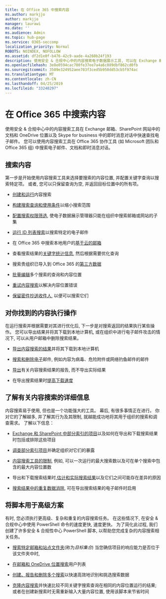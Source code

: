 ```yaml
---
title: 在 Office 365 中搜索内容
ms.author: markjjo
author: markjjo
manager: laurawi
ms.date: ''
ms.audience: Admin
ms.topic: hub-page
ms.service: O365-seccomp
localization_priority: Normal
ROBOTS: NOINDEX, NOFOLLOW
ms.assetid: df2d1e0f-b476-42c9-aade-4a260b24f193
description: 使用安全 & 合规中心中的内容搜索电子数据展示工具, 可以在 Exchange 邮箱、SharePoint 网站中的文档和 OneDrive 位置以及 Skype for business 中的即时消息对话中快速查找电子邮件。
ms.openlocfilehash: 3e8e0594cac700fe37ee7a4a6c889dbf862cd0fb
ms.sourcegitcommit: 3509e324952aee703f3ced5b950dd53cb5f974ac
ms.translationtype: MT
ms.contentlocale: zh-CN
ms.lasthandoff: 04/25/2019
ms.locfileid: "33248297"
---
```

# <a name="search-for-content-in-office-365"></a>在 Office 365 中搜索内容

使用安全 & 合规中心中的内容搜索工具在 Exchange 邮箱、SharePoint 网站中的文档和 OneDrive 位置以及 Skype for business 中的即时消息对话中快速查找电子邮件。 您可以使用内容搜索工具在 Office 365 协作工具 (如 Microsoft 团队和 Office 365 组) 中搜索电子邮件、文档和即时消息对话。
  
## <a name="search-for-content"></a>搜索内容

第一步是开始使用内容搜索工具来选择要搜索的内容位置, 并配置关键字查询以搜索特定项。 或者, 您可以只保留查询为空, 并返回目标位置中的所有项。
  
- [创建和运行](content-search.md)内容搜索 
    
- [构建搜索查询和使用条件](keyword-queries-and-search-conditions.md)以缩小搜索范围 
    
- [配置搜索权限筛选](permissions-filtering-for-content-search.md), 使电子数据展示管理器只能在组织中搜索邮箱或网站的子集 
    
- [运行 ID 列表搜索](csv-file-for-an-id-list-content-search.md)以搜索特定的电子邮件 
    
- 在 Office 365 中搜索本地用户的[基于云的邮箱](search-cloud-based-mailboxes-for-on-premises-users.md)

- 查看搜索结果的[关键字统计信息](view-keyword-statistics-for-content-search.md), 然后根据需要优化查询 
    
- 搜索贵组织已导入到 Office 365 的[第三方数据](use-content-search-to-search-third-party-data-that-was-imported.md) 
    
- [批量编辑](bulk-edit-content-searches.md)多个搜索的查询和内容位置 
    
- [重试内容搜索](retry-failed-content-search.md)以解决内容位置错误

- [保留密件抄送收件人](https://docs.microsoft.com/exchange/policy-and-compliance/holds/preserve-bcc-recipients-and-group-members), 以便可以搜索它们 


## <a name="perform-actions-on-content-you-find"></a>对你找到的内容执行操作

在运行搜索并根据需要对其进行优化后, 下一步是对搜索返回的结果执行某些操作。 您可以导出结果并将其下载到本地计算机, 或在组织中进行电子邮件攻击的情况下, 可以从用户邮箱中删除搜索结果。
  
- [导出内容搜索的结果](export-search-results.md)并将其下载到本地计算机 
    
- [搜索和删除电子](search-for-and-delete-messages-in-your-organization.md)邮件, 例如内容为病毒、危险附件或网络钓鱼邮件的邮件 
    
- [导出](export-a-content-search-report.md)有关内容搜索结果的报告, 而不导出实际结果 
    
- 在导出搜索结果时[提高下载速度](increase-download-speeds-when-exporting-ediscovery-results.md) 
    
## <a name="learn-more-about-content-search"></a>了解有关内容搜索的详细信息

内容搜索易于使用, 但也是一个功能强大的工具。 幕后, 有很多事情正在进行。 你对它的了解越多, 并了解其行为及其限制, 就越能成功地将其用于组织的搜索和调查需求。 了解以下信息：
  
- [Exchange 和 SharePoint 中部分索引的项目](partially-indexed-items-in-content-search.md)以及如何在导出和下载搜索结果时包括或排除这些项目 
    
- [调查部分索引项目](investigating-partially-indexed-items-in-ediscovery.md)并确定组织对它们的暴露 
    
- [内容搜索工具的限制](limits-for-content-search.md), 例如, 可以一次运行的最大搜索数以及可在单个搜索中包含的最大内容位置数 
    
- 导出和下载搜索结果时,[估计和实际搜索结果](differences-between-estimated-and-actual-ediscovery-search-results.md)以及它们之间可能存在差异的原因 
    
- [搜索结果中的重复数据消除](de-duplication-in-ediscovery-search-results.md), 可在导出搜索结果的电子邮件时启用 
    
## <a name="use-scripts-for-advanced-scenarios"></a>将脚本用于高级方案

有时, 您必须执行更高级、复杂和重复的内容搜索任务。 在这些情况下, 在安全 & 合规中心中使用 PowerShell 命令的速度更快, 速度更快。 为了简化此过程, 我们创建了许多安全 & 合规性中心 PowerShell 脚本, 以帮助您完成复杂的内容搜索相关任务。
  
- [搜索特定邮箱和站点文件夹](use-content-search-for-targeted-collections.md)(称为*目标集合*) 当您确信项目的响应能力是否位于该文件夹中时, 
    
- [在邮箱和 OneDrive 位置搜索](search-the-mailbox-and-onedrive-for-business-for-a-list-of-users.md)用户列表 
    
- [创建、报告和删除多个搜索](create-report-on-and-delete-multiple-content-searches.md)以快速高效地识别和挑选搜索数据 
    
- [克隆内容搜索](clone-a-content-search.md)并快速比较不同关键字搜索查询在相同的内容位置运行的结果;或者在创建新搜索时无需重新输入大量内容位置, 使用该脚本来节省时间 
    

